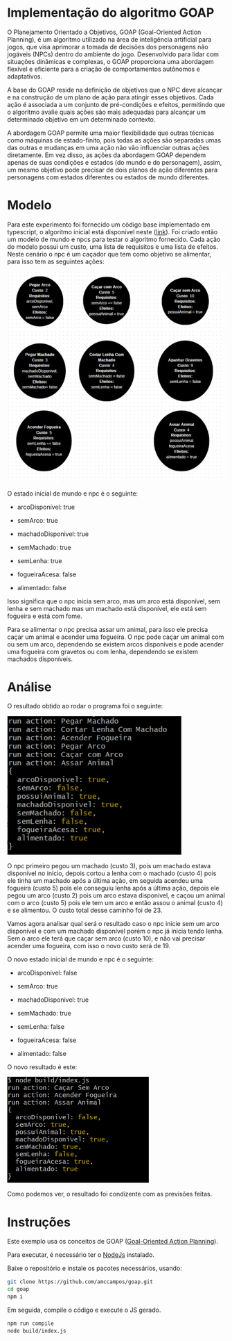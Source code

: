 # Implementação do algoritmo GOAP

O Planejamento Orientado a Objetivos, GOAP (Goal-Oriented Action Planning), é um algoritmo utilizado na área de inteligência artificial para jogos, que visa aprimorar a tomada de decisões dos personagens não jogáveis (NPCs) dentro do ambiente do jogo. Desenvolvido para lidar com situações dinâmicas e complexas, o GOAP proporciona uma abordagem flexível e eficiente para a criação de comportamentos autônomos e adaptativos.


A base do GOAP reside na definição de objetivos que o NPC deve alcançar e na construção de um plano de ação para atingir esses objetivos. Cada ação é associada a um conjunto de pré-condições e efeitos, permitindo que o algoritmo avalie quais ações são mais adequadas para alcançar um determinado objetivo em um determinado contexto.


A abordagem GOAP permite uma maior flexibilidade que outras técnicas como máquinas de estado-finito, pois todas as ações são separadas umas das outras e mudanças em uma ação não vão influenciar outras ações diretamente. Em vez disso, as ações da abordagem GOAP dependem apenas de suas condições e estados (do mundo e do personagem), assim, um mesmo objetivo pode precisar de dois planos de ação diferentes para personagens com estados diferentes ou estados de mundo diferentes.

# Modelo

Para este experimento foi fornecido um código base implementado em typescript, o algoritmo inicial está disponível neste ([link](https://github.com/amccampos/goap)).
Foi criado então um modelo de mundo e npcs para testar o algoritmo fornecido. Cada ação do modelo possui um custo, uma lista de requisitos e uma lista de efeitos. Neste cenário o npc é um caçador que tem como objetivo se alimentar, para isso tem as seguintes ações:

<img src="/imagens/modelo.PNG">

O estado inicial de mundo e npc é o seguinte:

- arcoDisponível: true

- semArco: true

- machadoDisponivel: true

- semMachado: true

- semLenha: true

- fogueiraAcesa: false

- alimentado: false


Isso significa que o npc inicia sem arco, mas um arco está disponível, sem lenha e sem machado mas um machado está disponível, ele está sem fogueira e está com fome.

Para se alimentar o npc precisa assar um animal, para isso ele precisa caçar um animal e acender uma fogueira. O npc pode caçar um animal com ou sem um arco, dependendo se existem arcos disponíveis e pode acender uma fogueira com gravetos ou com lenha, dependendo se existem machados disponíveis.

# Análise

O resultado obtido ao rodar o programa foi o seguinte: 

<img src="/imagens/resultado.PNG">

O npc primeiro pegou um machado (custo 3), pois um machado estava disponível no início, depois cortou a lenha com o machado (custo 4) pois ele tinha um machado após a última ação, em seguida acendeu uma fogueira (custo 5) pois ele conseguiu lenha após a última ação, depois ele pegou um arco (custo 2) pois um arco estava disponível, e caçou um animal com o arco (custo 5) pois ele tem um arco e então assou o animal (custo 4) e se alimentou. O custo total desse caminho foi de 23.

Vamos agora analisar qual será o resultado caso o npc inicie sem um arco disponível e com um machado disponível porém o npc já inicia tendo lenha. Sem o arco ele terá que caçar sem arco (custo 10), e não vai precisar acender uma fogueira, com isso o novo custo será de 19.

O novo estado inicial de mundo e npc é o seguinte:

- arcoDisponível: false

- semArco: true

- machadoDisponivel: true

- semMachado: true

- semLenha: false

- fogueiraAcesa: false

- alimentado: false

O novo resultado é este:

<img src="/imagens/resultado2.PNG">

Como podemos ver, o resultado foi condizente com as previsões feitas.

# Instruções

Este exemplo usa os conceitos de GOAP ([Goal-Oriented Action Planning](https://alumni.media.mit.edu/~jorkin/goap.html)).

Para executar, é necessário ter o [NodeJs](https://nodejs.org/) instalado. 

Baixe o repositório e instale os pacotes necessários, usando:

```sh
git clone https://github.com/amccampos/goap.git
cd goap
npm i
```

Em seguida, compile o código e execute o JS gerado.

```sh
npm run compile
node build/index.js
```

